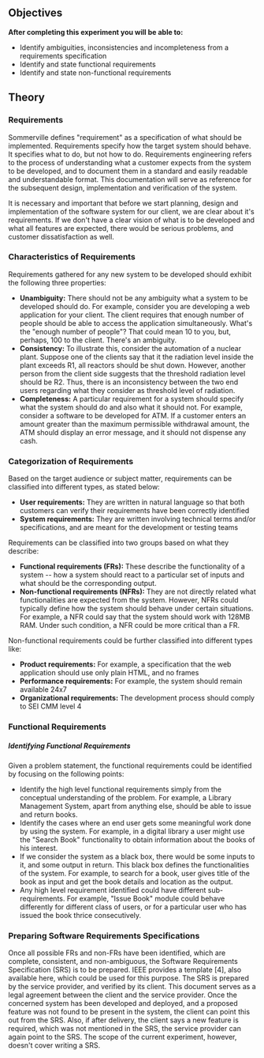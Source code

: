 ## Objectives

**After completing this experiment you will be able to:**

- Identify ambiguities, inconsistencies and incompleteness from a requirements specification
- Identify and state functional requirements
- Identify and state non-functional requirements

## Theory

### Requirements

Sommerville defines "requirement" as a specification of what should be implemented. Requirements specify how the target system should behave. It specifies what to do, but not how to do. Requirements engineering refers to the process of understanding what a customer expects from the system to be developed, and to document them in a standard and easily readable and understandable format. This documentation will serve as reference for the subsequent design, implementation and verification of the system.

It is necessary and important that before we start planning, design and implementation of the software system for our client, we are clear about it's requirements. If we don't have a clear vision of what is to be developed and what all features are expected, there would be serious problems, and customer dissatisfaction as well.

### Characteristics of Requirements

Requirements gathered for any new system to be developed should exhibit the following three properties:

- **Unambiguity:** There should not be any ambiguity what a system to be developed should do. For example, consider you are developing a web application for your client. The client requires that enough number of people should be able to access the application simultaneously. What's the "enough number of people"? That could mean 10 to you, but, perhaps, 100 to the client. There's an ambiguity.
- **Consistency:** To illustrate this, consider the automation of a nuclear plant. Suppose one of the clients say that it the radiation level inside the plant exceeds R1, all reactors should be shut down. However, another person from the client side suggests that the threshold radiation level should be R2. Thus, there is an inconsistency between the two end users regarding what they consider as threshold level of radiation.
- **Completeness:** A particular requirement for a system should specify what the system should do and also what it should not. For example, consider a software to be developed for ATM. If a customer enters an amount greater than the maximum permissible withdrawal amount, the ATM should display an error message, and it should not dispense any cash.

### Categorization of Requirements
Based on the target audience or subject matter, requirements can be classified into different types, as stated below:

- **User requirements:** They are written in natural language so that both customers can verify their requirements have been correctly identified
- **System requirements:** They are written involving technical terms and/or specifications, and are meant for the development or testing teams

Requirements can be classified into two groups based on what they describe:

- **Functional requirements (FRs):** These describe the functionality of a system -- how a system should react to a particular set of inputs and what should be the corresponding output.
- **Non-functional requirements (NFRs):** They are not directly related what functionalities are expected from the system. However, NFRs could typically define how the system should behave under certain situations. For example, a NFR could say that the system should work with 128MB RAM. Under such condition, a NFR could be more critical than a FR.

Non-functional requirements could be further classified into different types like:

- **Product requirements:** For example, a specification that the web application should use only plain HTML, and no frames
- **Performance requirements:** For example, the system should remain available 24x7
- **Organizational requirements:** The development process should comply to SEI CMM level 4

### Functional Requirements

##### **Identifying Functional Requirements**
Given a problem statement, the functional requirements could be identified by focusing on the following points:

- Identify the high level functional requirements simply from the conceptual understanding of the problem. For example, a Library Management System, apart from anything else, should be able to issue and return books.
- Identify the cases where an end user gets some meaningful work done by using the system. For example, in a digital library a user might use the "Search Book" functionality to obtain information about the books of his interest.
- If we consider the system as a black box, there would be some inputs to it, and some output in return. This black box defines the functionalities of the system. For example, to search for a book, user gives title of the book as input and get the book details and location as the output.
- Any high level requirement identified could have different sub-requirements. For example, "Issue Book" module could behave differently for different class of users, or for a particular user who has issued the book thrice consecutively.


### Preparing Software Requirements Specifications

Once all possible FRs and non-FRs have been identified, which are complete, consistent, and non-ambiguous, the Software Requirements Specification (SRS) is to be prepared. IEEE provides a template [4], also available here, which could be used for this purpose. The SRS is prepared by the service provider, and verified by its client. This document serves as a legal agreement between the client and the service provider. Once the concerned system has been developed and deployed, and a proposed feature was not found to be present in the system, the client can point this out from the SRS. Also, if after delivery, the client says a new feature is required, which was not mentioned in the SRS, the service provider can again point to the SRS. The scope of the current experiment, however, doesn't cover writing a SRS.

